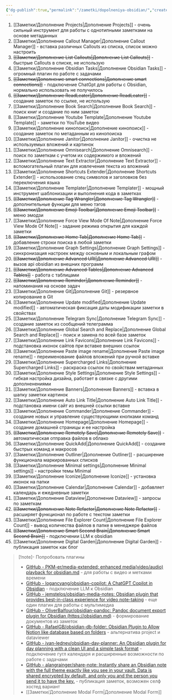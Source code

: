 ```yaml
---
{"dg-publish":true,"permalink":"/zametki/dopolneniya-obsidian/","created":"2024-07-07 22:19","updated":"2024-09-05T01:23:58+03:00"}
---
```


1. [[Заметки/Дополнение Projects\|Дополнение Projects]] - очень сильный инструмент для работы с однотипными заметками на основе метаданных
2. [[Заметки/Дополнение Сallout Manager\|Дополнение Сallout Manager]] - вставка различных Callouts из списка, список можно настроить
3. ~~[[Заметки/Дополнение List Callouts\|Дополнение List Callouts]]~~ - быстрые Callouts в списке, не использую
4. [[Заметки/Дополнение Obsidian Tasks\|Дополнение Obsidian Tasks]]  - огромный плагин по работе с задачами
5. ~~[[Заметки/Дополнение smart connections\|Дополнение smart connections]]~~ - подключение ChatGpt для работы с Obsidian, нормально использовать не получилось
6. ~~[[Заметки/Дополнение ReadLeater\|Дополнение ReadLeater]]~~ - создание заметок по ссылке, не использую
7. [[Заметки/Дополнение Book Search\|Дополнение Book Search]] - поиск книг и создание по ним заметок
8. [[Заметки/Дополнение Youtube Template\|Дополнение Youtube Template]] - заметки по YouTube видео
9. [[Заметки/Дополнение кинопоиск\|Дополнение кинопоиск]] - создание заметок по метаданным из кинопоиска
10. [[Заметки/Дополнение  Janitor\|Дополнение  Janitor]] - очистка не используемых вложений и картинок
11. [[Заметки/Дополнение Omnisearch\|Дополнение Omnisearch]] - поиск по заметкам с учетом их содержимого и вложений
12. [[Заметки/Дополнение Text Extractor\|Дополнение Text Extractor]] - вспомогательный плагин для извлечения текста из вложений
13. [[Заметки/Дополнение Shortcuts Extender\|Дополнение Shortcuts Extender]] - использование спец символов и заголовков без переключения языка
14. [[Заметки/Дополнение Templater\|Дополнение Templater]] - мощный инструмент шаблонизации и выполнения кода в заметках
15. ~~[[Заметки/Дополнение Tag Wrangler\|Дополнение Tag Wrangler]]~~ - дополнительные функции для меню тэгов
16. ~~[[Заметки/Дополнение Emoji Toolbar\|Дополнение Emoji Toolbar]]~~ - меню эмодзи
17. [[Заметки/Дополнение Force View Mode Of Note\|Дополнение Force View Mode Of Note]] - задание режима открытия для каждой заметки
18. ~~[[Заметки/Дополнение Home Tab\|Дополнение Home Tab]]~~ - добавление строки поиска в любой заметки 
19. [[Заметки/Дополнение Graph Settings\|Дополнение Graph Settings]] - синхронизация настроек между основным и локальным графом
20. ~~[[Заметки/Дополнение Advanced URI\|Дополнение Advanced URI]]~~ - вызов api obsidian из внешних программ
21. ~~[[Заметки/Дополнение Advanced Tables\|Дополнение Advanced Tables]]~~ - работа с таблицами
22. ~~[[Заметки/Дополнение Reminder\|Дополнение Reminder]]~~ - напоминания на основе задач
23. [[Заметки/Дополнение Git\|Дополнение Git]] - резервное копирование в Git
24. [[Заметки/Дополнение Update modified\|Дополнение Update modified]] - автоматическая фиксация даты модификации заметки в свойствах
25. [[Заметки/Дополнение Telegram Sync\|Дополнение Telegram Sync]] - создание заметок из  сообщений телеграмма
26. [[Заметки/Дополнение Global Search and Replace\|Дополнение Global Search and Replace]] - поиск и замена по всей базе заметок
27. [[Заметки/Дополнение Link Favicons\|Дополнение Link Favicons]] - подстановка иконок сайтов при вставке внешних ссылок
28. [[Заметки/Дополнение Paste image rename\|Дополнение Paste image rename]] - переименование файлов вложений при ручной вставке
29. [[Заметки/Дополнение Supercharged Links\|Дополнение Supercharged Links]] - раскраска ссылок по свойствам метаданных
30. [[Заметки/Дополнение Style Settings\|Дополнение Style Settings]] - гибкая настройка дизайна, работает в связке с другими дополненениями
31. [[Заметки/Дополнение Banners\|Дополнение Banners]] -  вставка в шапку заметки картинок
32. [[Заметки/Дополнение Auto Link Title\|Дополнение Auto Link Title]] - подстановка имени сайт из внешней ссылки вставке
33. [[Заметки/Дополнение Commander\|Дополнение Commander]] - создание новых и управление существующими кнопками команд
34. [[Заметки/Дополнение Homepage\|Дополнение Homepage]] - создание домашней страницы и ее настройка
35. ~~[[Заметки/Дополнение Remotely Save\|Дополнение Remotely Save]]~~ - автоматическая отправка файлов в облако
36. [[Заметки/Дополнение QuickAdd\|Дополнение QuickAdd]] - создание быстрых команд и макросов
37. [[Заметки/Дополнение Outliner\|Дополнение Outliner]] - расширение функционала маркированных списков
38. [[Заметки/Дополнение Minimal settings\|Дополнение Minimal settings]] - настройки темы Minimal
39. [[Заметки/Дополнение Iconize\|Дополнение Iconize]] - установка иконок на папки
40. [[Заметки/Дополнение Сalendar\|Дополнение Сalendar]] - добавляет календарь и ежедневные заметки
41. [[Заметки/Дополнение Dataview\|Дополнение Dataview]] - запросы по заметкам 
42. ~~[[Заметки/Дополнение Note Refactor\|Дополнение Note Refactor]]~~ - расширяет функционал по работе с текстом заметки
43. [[Заметки/Дополнение File Explorer Count\|Дополнение File Explorer Count]] - вывод количества файлов в папке в менеджере файлов
44. ~~[[Заметки/Дополнение Smart Second Brain\|Дополнение Smart Second Brain]]~~ - подключении LLM к obsidian
45. [[Заметки/Дополнение Digital Garden\|Дополнение Digital Garden]] - публикация заметок как блог


> [!note]- Попробовать плагины
> - [GitHub - PKM-er/media-extended: enhanced media(video/audio) playback for obsidian.md](https://github.com/PKM-er/media-extended) - для работы с видео и метками времени
> - [GitHub - logancyang/obsidian-copilot: A ChatGPT Copilot in Obsidian](https://github.com/logancyang/obsidian-copilot) - подключение LLM к Obsidian
> - [GitHub - jemstelos/obsidian-media-notes: Obsidian plugin that provides best-in-class experience for video note-taking](https://github.com/jemstelos/obsidian-media-notes) - еще один плагин для работы с мультимедиа
> - [GitHub - OliverBalfour/obsidian-pandoc: Pandoc document export plugin for Obsidian (https://obsidian.md)](https://github.com/OliverBalfour/obsidian-pandoc) - формирование документов из заметок
> - [GitHub - RafaelGB/obsidian-db-folder: Obsidian Plugin to Allow Notion like database based on folders](https://github.com/RafaelGB/obsidian-db-folder) - альтернатива project и dataviewer
> - [GitHub - ivan-lednev/obsidian-day-planner: An Obsidian plugin for day planning with a clean UI and a simple task format](https://github.com/ivan-lednev/obsidian-day-planner) - подключение гугл календаря и расширенные возможности по работе с задачами
> - [GitHub - alangrainger/share-note: Instantly share an Obsidian note with the full theme exactly like you see in your vault. Data is shared encrypted by default, and only you and the person you send it to have the key.](https://github.com/alangrainger/share-note) - публикация заметок, возможен селф хостед вариант
> - [[Заметки/Дополнение Modal Form\|Дополнение Modal Form]]
